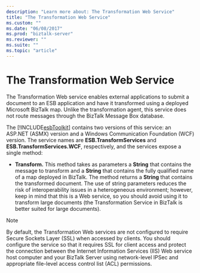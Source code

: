 ```yaml
---
description: "Learn more about: The Transformation Web Service"
title: "The Transformation Web Service"
ms.custom: ""
ms.date: "06/08/2017"
ms.prod: "biztalk-server"
ms.reviewer: ""
ms.suite: ""
ms.topic: "article"
---
```

# The Transformation Web Service
The Transformation Web service enables external applications to submit a document to an ESB application and have it transformed using a deployed Microsoft BizTalk map. Unlike the transformation agent, this service does not route messages through the BizTalk Message Box database.  
  
 The [!INCLUDE[esbToolkit](../includes/esbtoolkit-md.md)] contains two versions of this service: an ASP.NET (ASMX) version and a Windows Communication Foundation (WCF) version. The service names are **ESB.TransformServices** and **ESB.TransformServices.WCF**, respectively, and the services expose a single method:  
  
-   **Transform.** This method takes as parameters a **String** that contains the message to transform and a **String** that contains the fully qualified name of a map deployed in BizTalk. The method returns a **String** that contains the transformed document. The use of string parameters reduces the risk of interoperability issues in a heterogeneous environment; however, keep in mind that this is a Web service, so you should avoid using it to transform large documents (the Transformation Service in BizTalk is better suited for large documents).  
  
> [!NOTE]
>  By default, the Transformation Web services are not configured to require Secure Sockets Layer (SSL) when accessed by clients. You should configure the service so that it requires SSL for client access and protect the connection between the Internet Information Services (IIS) Web service host computer and your BizTalk Server using network-level IPSec and appropriate file-level access control list (ACL) permissions.
